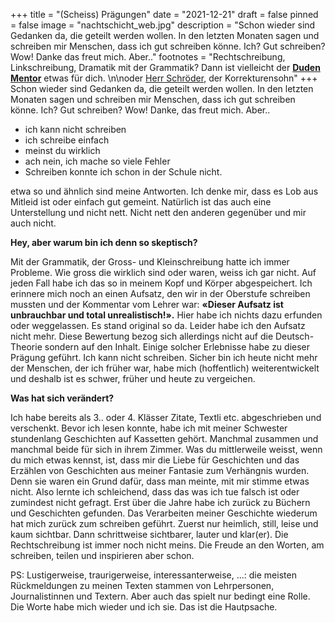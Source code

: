 +++
title = "(Scheiss) Prägungen"
date = "2021-12-21"
draft = false
pinned = false
image = "nachtschicht_web.jpg"
description = "Schon wieder sind Gedanken da, die geteilt werden wollen. In den letzten Monaten sagen und schreiben mir Menschen, dass ich gut schreiben könne. Ich? Gut schreiben? Wow! Danke das freut mich. Aber.."
footnotes = "Rechtschreibung, Linkschreibung, Dramatik mit der Grammatik? Dann ist vielleicht der **[Duden Mentor](https://mentor.duden.de/)** etwas für dich. \n\noder [Herr Schröder](https://www.herrschröder.de/start.html), der Korrekturensohn"
+++
Schon wieder sind Gedanken da, die geteilt werden wollen. In den letzten Monaten sagen und schreiben mir Menschen, dass ich gut schreiben könne. Ich? Gut schreiben? Wow! Danke, das freut mich. Aber..

* ich kann nicht schreiben
* ich schreibe einfach
* meinst du wirklich
* ach nein, ich mache so viele Fehler
* Schreiben konnte ich schon in der Schule nicht.

etwa so und ähnlich sind meine Antworten. Ich denke mir, dass es Lob aus Mitleid ist oder einfach gut gemeint. Natürlich ist das auch eine Unterstellung und nicht nett. Nicht nett den anderen gegenüber und mir auch nicht. 

**Hey, aber warum bin ich denn so skeptisch?** 

Mit der Grammatik, der Gross- und Kleinschreibung hatte ich immer Probleme. Wie gross die wirklich sind oder waren, weiss ich gar nicht. Auf jeden Fall habe ich das so in meinem Kopf und Körper abgespeichert. Ich erinnere mich noch an einen Aufsatz, den wir in der Oberstufe schreiben mussten und der Kommentar vom Lehrer war: **«Dieser Aufsatz ist unbrauchbar und total unrealistisch!».** Hier habe ich nichts dazu erfunden oder weggelassen. Es stand original so da. Leider habe ich den Aufsatz nicht mehr. Diese Bewertung bezog sich allerdings nicht auf die Deutsch-Theorie sondern auf den Inhalt. Einige solcher Erlebnisse habe zu dieser Prägung geführt. Ich kann nicht schreiben. Sicher bin ich heute nicht mehr der Menschen, der ich früher war, habe mich (hoffentlich) weiterentwickelt und deshalb ist es schwer, früher und heute zu vergeichen. 

**Was hat sich verändert?**

Ich habe bereits als 3.. oder 4. Klässer Zitate, Textli etc. abgeschrieben und verschenkt. Bevor ich lesen konnte, habe ich mit meiner Schwester stundenlang Geschichten auf Kassetten gehört. Manchmal zusammen und manchmal beide für sich in ihrem Zimmer. Was du mittlerweile weisst, wenn du mich etwas kennst, ist, dass mir die Liebe für Geschichten und das Erzählen von Geschichten aus meiner Fantasie zum Verhängnis wurden. Denn sie waren ein Grund dafür, dass man meinte, mit mir stimme etwas nicht. Also lernte ich schleichend, dass das was ich tue falsch ist oder zumindest nicht gefragt. Erst über die Jahre habe ich zurück zu Büchern und Geschichten gefunden. Das Verarbeiten meiner Geschichte wiederum hat mich zurück zum schreiben geführt. Zuerst nur heimlich, still, leise und kaum sichtbar. Dann schrittweise sichtbarer, lauter und klar(er). Die Rechtschreibung ist immer noch nicht meins. Die Freude an den Worten, am schreiben, teilen und inspirieren aber schon. 

PS: Lustigerweise, traurigerweise, interessanterweise, ...: die meisten Rückmeldungen zu meinen Texten stammen von Lehrpersonen, Journalistinnen und Textern. Aber auch das spielt nur bedingt eine Rolle. Die Worte habe mich wieder und ich sie. Das ist die Hautpsache.